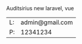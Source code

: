 <div>Auditsirius new laravel, vue</div>
<table>
    <tbody>
        <tr>
            <td>L:</td>
            <td>admin@gmail.com</td>
        </tr>
        <tr>
            <td>P:</td>
            <td>12341234</td>
        </tr>
    </tbody>
<table>